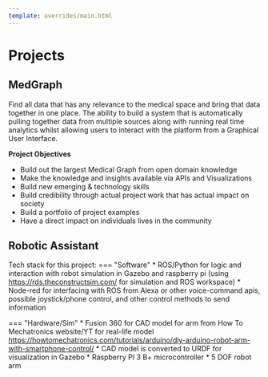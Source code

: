 ```yaml
---
template: overrides/main.html
---
```


# Projects

## MedGraph

Find all data that has any relevance to the medical space and bring that data together in one place. The ability to build a system that is automatically pulling together data from multiple sources along with running real time analytics whilst allowing users to interact with the platform from a Graphical User Interface.

**Project Objectives**
* Build out the largest Medical Graph from open domain knowledge
* Make the knowledge and insights available via APIs and Visualizations
* Build new emerging & technology skills
* Build credibility through actual project work that has actual impact on society
* Build a portfolio of project examples
* Have a direct impact on individuals lives in the community

## Robotic Assistant
Tech stack for this project:
=== "Software"
    * ROS/Python for logic and interaction with robot simulation in Gazebo and raspberry pi (using https://rds.theconstructsim.com/ for simulation and ROS workspace)
    * Node-red for interfacing with ROS from Alexa or other voice-command apis, possible joystick/phone control, and other control methods to send information

=== "Hardware/Sim"
    * Fusion 360 for CAD model for arm from How To Mechatronics website/YT for real-life model https://howtomechatronics.com/tutorials/arduino/diy-arduino-robot-arm-with-smartphone-control/
    * CAD model is converted to URDF for visualization in Gazebo
    * Raspberry PI 3 B+ microcontroller
    * 5 DOF robot arm